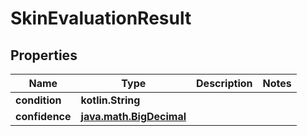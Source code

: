 
# SkinEvaluationResult

## Properties
Name | Type | Description | Notes
------------ | ------------- | ------------- | -------------
**condition** | **kotlin.String** |  | 
**confidence** | [**java.math.BigDecimal**](java.math.BigDecimal.md) |  | 



